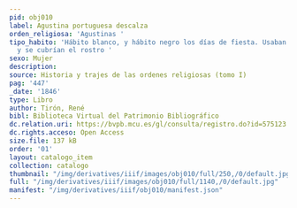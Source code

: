 ```yaml
---
pid: obj010
label: Agustina portuguesa descalza
orden_religiosa: 'Agustinas '
tipo_habito: 'Hábito blanco, y hábito negro los días de fiesta. Usaban alpargatas
  y se cubrían el rostro '
sexo: Mujer
description: 
source: Historia y trajes de las ordenes religiosas (tomo I)
pag: '447'
_date: '1846'
type: Libro
author: Tirón, René
bibl: Biblioteca Virtual del Patrimonio Bibliográfico
dc.relation.uri: https://bvpb.mcu.es/gl/consulta/registro.do?id=575123
dc.rights.acceso: Open Access
size.file: 137 kB
order: '01'
layout: catalogo_item
collection: catalogo
thumbnail: "/img/derivatives/iiif/images/obj010/full/250,/0/default.jpg"
full: "/img/derivatives/iiif/images/obj010/full/1140,/0/default.jpg"
manifest: "/img/derivatives/iiif/obj010/manifest.json"
---
```

